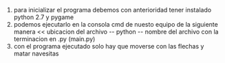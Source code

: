 
1. para inicializar el programa debemos con anterioridad tener instalado python 2.7 y pygame 
2. podemos ejecutarlo en la consola cmd de nuesto equipo de la siguiente manera
   << ubicacion del archivo -- python -- nombre del archivo con la terminacion en .py (main.py)
3. con el programa ejecutado solo hay que moverse con las flechas y matar navesitas